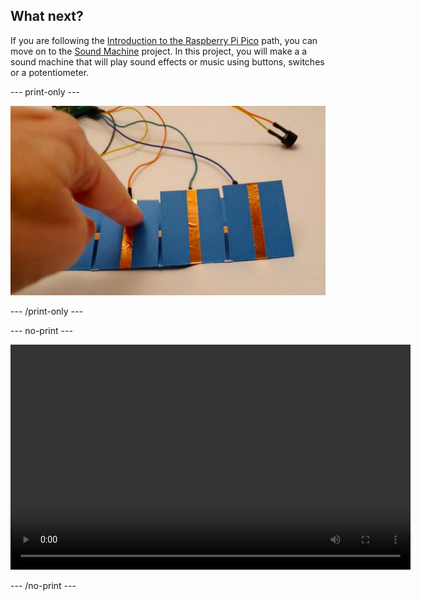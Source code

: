 ## What next?

If you are following the [Introduction to the Raspberry Pi Pico](https://projects.raspberrypi.org/en/pathways/pico-intro) path, you can move on to the [Sound Machine](https://projects.raspberrypi.org/en/projects/sound-machine) project. In this project, you will make a a sound machine that will play sound effects or music using buttons, switches or a potentiometer.

--- print-only ---

![Sound machine](images/sound-board.png)

--- /print-only ---

--- no-print ---

<video width="640" height="360" controls>
<source src="images/sound_board.mp4" type="video/mp4">
Your browser does not support WebM video, try FireFox or Chrome
</video>

--- /no-print ---

